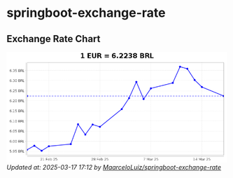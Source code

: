 # springboot-exchange-rate

<!-- EXCHANGE-RATE-START -->
## Exchange Rate Chart

![Exchange Rate Chart](charts/chart.png)*Updated at: 2025-03-17 17:12 by [MaarceloLuiz/springboot-exchange-rate](https://github.com/MaarceloLuiz/springboot-exchange-rate)*


<!-- EXCHANGE-RATE-END -->